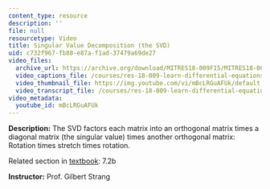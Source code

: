 ```yaml
---
content_type: resource
description: ''
file: null
resourcetype: Video
title: Singular Value Decomposition (the SVD)
uid: c732f967-fb88-e87a-f1ad-37479a69de27
video_files:
  archive_url: https://archive.org/download/MITRES18-009F15/MITRES18-009F15_7_2b_SVD_300k.mp4
  video_captions_file: /courses/res-18-009-learn-differential-equations-up-close-with-gilbert-strang-and-cleve-moler-fall-2015/771f7d8623a057129f17c7e1cfb2cd6a_mBcLRGuAFUk.vtt
  video_thumbnail_file: https://img.youtube.com/vi/mBcLRGuAFUk/default.jpg
  video_transcript_file: /courses/res-18-009-learn-differential-equations-up-close-with-gilbert-strang-and-cleve-moler-fall-2015/0474259a3b114b4c091fbabb8a6be550_mBcLRGuAFUk.pdf
video_metadata:
  youtube_id: mBcLRGuAFUk
---
```


**Description:** The SVD factors each matrix into an orthogonal matrix times a diagonal matrix (the singular value) times another orthogonal matrix: Rotation times stretch times rotation.

Related section in [textbook](http://www-math.mit.edu/~gs/dela/): 7.2b

**Instructor:** Prof. Gilbert Strang